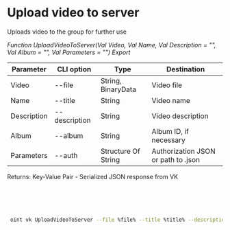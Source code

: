 ﻿---
sidebar_position: 10
---

# Upload video to server
 Uploads video to the group for further use


*Function UploadVideoToServer(Val Video, Val Name, Val Description = "", Val Album = "", Val Parameters = "") Export*

 | Parameter | CLI option | Type | Destination |
 |-|-|-|-|
 | Video | --file | String, BinaryData | Video file |
 | Name | --title | String | Video name |
 | Description | --description | String | Video description |
 | Album | --album | String | Album ID, if necessary |
 | Parameters | --auth | Structure Of String | Authorization JSON or path to .json |

 
 Returns: Key-Value Pair - Serialized JSON response from VK 

```bsl title="Code example"
	

	
```

```sh title="CLI command example"
 
 oint vk UploadVideoToServer --file %file% --title %title% --description %description% --album %album% --auth %auth%


```


```json title="Result"



```
